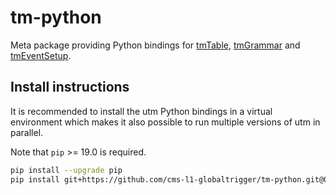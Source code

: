 # tm-python

Meta package providing Python bindings for [tmTable](https://github.com/cms-l1-globaltrigger/tm-table), [tmGrammar](https://github.com/cms-l1-globaltrigger/tm-grammar) and [tmEventSetup](https://github.com/cms-l1-globaltrigger/tm-eventsetup).

## Install instructions

It is recommended to install the utm Python bindings in a virtual environment
which makes it also possible to run multiple versions of utm in parallel.

Note that `pip` >= 19.0 is required.

```bash
pip install --upgrade pip
pip install git+https://github.com/cms-l1-globaltrigger/tm-python.git@0.7.4
```
